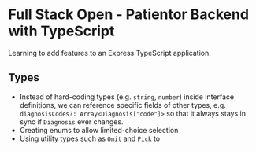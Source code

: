 # Full Stack Open - Patientor Backend with TypeScript

Learning to add features to an Express TypeScript application.

## Types
- Instead of hard-coding types (e.g. `string`, `number`) inside interface definitions, we can reference specific fields of other types, e.g. `diagnosisCodes?: Array<Diagnosis["code"]>` so that it always stays in sync if `Diagnosis` ever changes.
- Creating enums to allow limited-choice selection
- Using utility types such as `Omit` and `Pick` to 